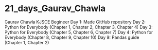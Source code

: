 # 21_days_Gaurav_Chawla

Gaurav Chawla KJSCE
Begineer
Day 1: Made GitHub repository 
Day 2: Python for Everybody (Chapter 1, Chapter 2, Chapter 3, Chapter 4)
Day 3: Python for Everybody (Chapter 5, Chapter 6, Chapter 7)
Day 4: Python for Everybody (Chapter 8, Chapter 9, Chapter 10)
Day 9: Pandas guide (Chapter 1, Chapter 2)
